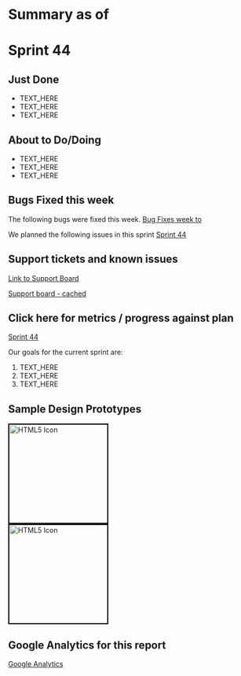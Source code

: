 # Summary as of  

# Sprint 44

## Just Done
* TEXT_HERE
* TEXT_HERE
* TEXT_HERE

## About to Do/Doing
* TEXT_HERE
* TEXT_HERE
* TEXT_HERE

## Bugs Fixed this week
The following bugs were fixed this week.
[Bug Fixes week to ](graphs/bugs.png)

We planned the following issues in this sprint 
[Sprint 44](graphs/sprint.png)

## Support tickets and known issues
[Link to Support Board](https://jira.digital.homeoffice.gov.uk/secure/RapidBoard.jspa?rapidView=331&selectedIssue=ALS-47)

[Support board - cached](graphs/supportBoard.jpg)

## Click here for metrics / progress against plan
[Sprint 44](graphs/progress.png)

Our goals for the current sprint are:
1. TEXT_HERE 
2. TEXT_HERE
3. TEXT_HERE

## Sample Design Prototypes
<a href="graphs/proto1_.png"><img src="graphs/proto1_.png" alt="HTML5 Icon" width="200" style="border:2px solid black"></a>
<br>
<a href="graphs/proto2_.png"><img src="graphs/proto2_.png" alt="HTML5 Icon" width="200" style="border:2px solid black"></a>
<br>


## Google Analytics for this report
[Google Analytics](graphs/GA.jpg)

